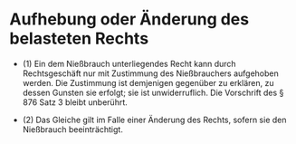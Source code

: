 # Aufhebung oder Änderung des belasteten Rechts

- (1) Ein dem Nießbrauch unterliegendes Recht kann durch Rechtsgeschäft nur mit Zustimmung des Nießbrauchers aufgehoben werden. Die Zustimmung ist demjenigen gegenüber zu erklären, zu dessen Gunsten sie erfolgt; sie ist unwiderruflich. Die Vorschrift des § 876 Satz 3 bleibt unberührt.

- (2) Das Gleiche gilt im Falle einer Änderung des Rechts, sofern sie den Nießbrauch beeinträchtigt.

